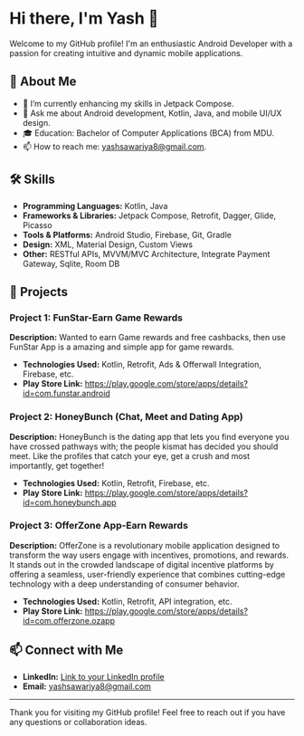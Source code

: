 # Hi there, I'm Yash 👋

Welcome to my GitHub profile! I'm an enthusiastic Android Developer with a passion for creating intuitive and dynamic mobile applications. 

## 🚀 About Me

- 🌱 I’m currently enhancing my skills in Jetpack Compose.
- 💬 Ask me about Android development, Kotlin, Java, and mobile UI/UX design.
- 🎓 Education: Bachelor of Computer Applications (BCA) from MDU.
- 📫 How to reach me: yashsawariya8@gmail.com.

## 🛠️ Skills

- **Programming Languages:** Kotlin, Java
- **Frameworks & Libraries:** Jetpack Compose, Retrofit, Dagger, Glide, Picasso
- **Tools & Platforms:** Android Studio, Firebase, Git, Gradle
- **Design:** XML, Material Design, Custom Views
- **Other:** RESTful APIs, MVVM/MVC Architecture, Integrate Payment Gateway, Sqlite, Room DB

## 📱 Projects

### Project 1: FunStar-Earn Game Rewards
**Description:** Wanted to earn Game rewards and free cashbacks, then use
FunStar App is a amazing and simple app for game rewards.

- **Technologies Used:** Kotlin, Retrofit, Ads & Offerwall Integration, Firebase, etc.
- **Play Store Link:** https://play.google.com/store/apps/details?id=com.funstar.android

### Project 2: HoneyBunch (Chat, Meet and Dating App)
**Description:** HoneyBunch is the dating app that lets you find everyone
you have crossed pathways with; the people kismat has
decided you should meet. Like the profiles that catch your
eye, get a crush and most importantly, get together!

- **Technologies Used:** Kotlin, Retrofit, Firebase, etc.
- **Play Store Link:** https://play.google.com/store/apps/details?id=com.honeybunch.app

### Project 3: OfferZone App-Earn Rewards
**Description:** OfferZone is a revolutionary mobile application designed to transform the way users engage with incentives, promotions, and rewards. It stands out in the crowded landscape of digital incentive platforms by offering a seamless, user-friendly experience that combines cutting-edge technology with a deep understanding of consumer behavior.

- **Technologies Used:** Kotlin, Retrofit, API integration, etc.
- **Play Store Link:** https://play.google.com/store/apps/details?id=com.offerzone.ozapp

## 📫 Connect with Me

- **LinkedIn:** [Link to your LinkedIn profile](https://www.linkedin.com/in/yash-sawariya/)
- **Email:** yashsawariya8@gmail.com

---

Thank you for visiting my GitHub profile! Feel free to reach out if you have any questions or collaboration ideas.


